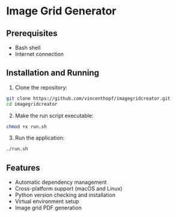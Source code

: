 # Image Grid Generator

## Prerequisites

- Bash shell
- Internet connection

## Installation and Running

1. Clone the repository:
```bash
git clone https://github.com/vincenthopf/imagegridcreator.git
cd imagegridcreator
```

2. Make the run script executable:
```bash
chmod +x run.sh
```

3. Run the application:
```bash
./run.sh
```

## Features

- Automatic dependency management
- Cross-platform support (macOS and Linux)
- Python version checking and installation
- Virtual environment setup
- Image grid PDF generation

